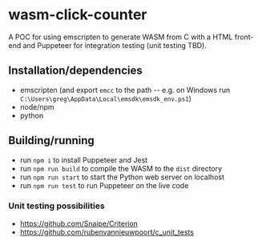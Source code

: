 # wasm-click-counter
A POC for using emscripten to generate WASM from C with a HTML front-end and Puppeteer for integration testing (unit testing TBD).

## Installation/dependencies
- emscripten (and export `emcc` to the path -- e.g. on Windows run `C:\Users\greg\AppData\Local\emsdk\emsdk_env.ps1`)
- node/npm
- python

## Building/running
- run `npm i` to install Puppeteer and Jest
- run `npm run build` to compile the WASM to the `dist` directory
- run `npm run start` to start the Python web server on localhost
- run `npm run test` to run Puppeteer on the live code

### Unit testing possibilities
- <https://github.com/Snaipe/Criterion>
- <https://github.com/rubenvannieuwpoort/c_unit_tests>

